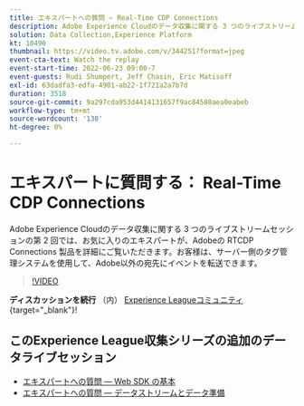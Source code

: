 ```yaml
---
title: エキスパートへの質問 — Real-Time CDP Connections
description: Adobe Experience Cloudのデータ収集に関する 3 つのライブストリームセッションの第 2 回では、お気に入りのエキスパートが、Adobeの RTCDP Connections 製品を詳細にご覧いただきます。お客様は、サーバー側のタグ管理システムを使用して、Adobe以外の宛先にイベントを転送できます。
solution: Data Collection,Experience Platform
kt: 10490
thumbnail: https://video.tv.adobe.com/v/344251?format=jpeg
event-cta-text: Watch the replay
event-start-time: 2022-06-23 09:00-7
event-guests: Rudi Shumpert, Jeff Chasin, Eric Matisoff
exl-id: 63dadfa3-edfa-4901-ab22-1f721a2a7b7d
duration: 3518
source-git-commit: 9a297cda953d4414131657f9ac84580aea0eabeb
workflow-type: tm+mt
source-wordcount: '130'
ht-degree: 0%

---
```


# エキスパートに質問する： Real-Time CDP Connections

Adobe Experience Cloudのデータ収集に関する 3 つのライブストリームセッションの第 2 回では、お気に入りのエキスパートが、Adobeの RTCDP Connections 製品を詳細にご覧いただきます。お客様は、サーバー側のタグ管理システムを使用して、Adobe以外の宛先にイベントを転送できます。

>[!VIDEO](https://video.tv.adobe.com/v/344251/?quality=12&learn=on)

**ディスカッションを続行** （内） [Experience Leagueコミュニティ](https://experienceleaguecommunities.adobe.com/t5/adobe-experience-platform-launch/experience-league-live-post-session-discussion-real-time-cdp/m-p/458195#M285){target="_blank"}!

## このExperience League収集シリーズの追加のデータライブセッション

* [エキスパートへの質問 — Web SDK の基本](exl-live-episode-05-26-22.md)
* [エキスパートへの質問 — データストリームとデータ準備](exl-live-episode-07-21-22.md)
